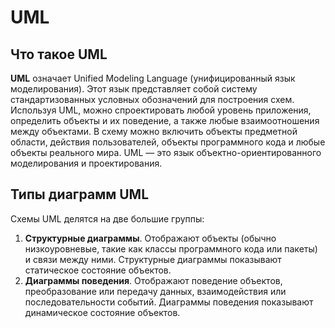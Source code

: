 # UML

## Что такое UML

**UML** означает Unified Modeling Language (унифицированный язык моделирования). Этот язык представляет собой систему стандартизованных условных обозначений для построения схем. Используя UML, можно спроектировать любой уровень приложения, определить объекты и их поведение, а также любые взаимоотношения между объектами. В схему можно включить объекты предметной области, действия пользователей, объекты программного кода и любые объекты реального мира. UML — это язык объектно-ориентированного моделирования и проектирования.

## Типы диаграмм UML

Схемы UML делятся на две большие группы:
1. **Структурные диаграммы**. Отображают объекты (обычно низкоуровневые, такие как классы программного кода или пакеты) и связи между ними. Структурные диаграммы показывают статическое состояние объектов. 
2. **Диаграммы поведения**. Отображают поведение объектов, преобразование или передачу данных, взаимодействия или последовательности событий. Диаграммы поведения показывают динамическое состояние объектов.


